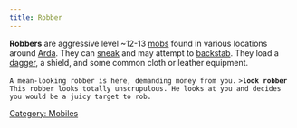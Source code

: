 ```yaml
---
title: Robber
---
```


**Robbers** are aggressive level ~12-13 [mobs](mob "wikilink") found in
various locations around [Arda](Arda "wikilink"). They can
[sneak](sneak "wikilink") and may attempt to
[backstab](backstab "wikilink"). They load a
[dagger](dagger "wikilink"), a shield, and some common cloth or leather
equipment.

`A mean-looking robber is here, demanding money from you.`
`>`**`look robber`**
`This robber looks totally unscrupulous. He looks at you and decides`
`you would be a juicy target to rob.`

[Category: Mobiles](Category:_Mobiles "wikilink")